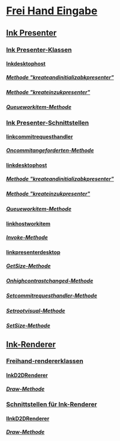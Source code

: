 # [Frei Hand Eingabe](input-ink-portal.md)
## [Ink Presenter](ink-presenter.md)
### [Ink Presenter-Klassen](ink-presenter-classes.md)
#### [Inkdesktophost](/windows/win32/api/InkPresenterDesktop/)
##### [Methode "kreateandinitializabkpresenter"](/windows/win32/api/inkpresenterdesktop/nf-inkpresenterdesktop-iinkdesktophost-createandinitializeinkpresenter)
##### [Methode "kreateinzukpresenter"](/windows/win32/api/inkpresenterdesktop/nf-inkpresenterdesktop-iinkdesktophost-createinkpresenter)
##### [Queueworkitem-Methode](/windows/win32/api/inkpresenterdesktop/nf-inkpresenterdesktop-iinkdesktophost-queueworkitem)
### [Ink Presenter-Schnittstellen](ink-presenter-interfaces.md)
#### [Iinkcommitrequesthandler](/windows/win32/api/InkPresenterDesktop/nn-inkpresenterdesktop-iinkcommitrequesthandler)
##### [Oncommitangeforderten-Methode](/windows/win32/api/InkPresenterDesktop/nf-inkpresenterdesktop-iinkcommitrequesthandler-oncommitrequested)
#### [Iinkdesktophost](/windows/win32/api/InkPresenterDesktop/nn-inkpresenterdesktop-iinkdesktophost)
##### [Methode "kreateandinitializabkpresenter"](/windows/win32/api/InkPresenterDesktop/nf-inkpresenterdesktop-iinkdesktophost-createandinitializeinkpresenter)
##### [Methode "kreateinzukpresenter"](/windows/win32/api/InkPresenterDesktop/nf-inkpresenterdesktop-iinkdesktophost-createinkpresenter)
##### [Queueworkitem-Methode](/windows/win32/api/InkPresenterDesktop/nf-inkpresenterdesktop-iinkdesktophost-queueworkitem)
#### [Iinkhostworkitem](/windows/win32/api/InkPresenterDesktop/nn-inkpresenterdesktop-iinkhostworkitem)
##### [Invoke-Methode](/windows/win32/api/InkPresenterDesktop/nf-inkpresenterdesktop-iinkhostworkitem-invoke)
#### [Iinkpresenterdesktop](/windows/win32/api/InkPresenterDesktop/nn-inkpresenterdesktop-iinkpresenterdesktop)
##### [GetSize-Methode](/windows/win32/api/InkPresenterDesktop/nf-inkpresenterdesktop-iinkpresenterdesktop-getsize)
##### [Onhighcontrastchanged-Methode](/windows/win32/api/InkPresenterDesktop/nf-inkpresenterdesktop-iinkpresenterdesktop-onhighcontrastchanged)
##### [Setcommitrequesthandler-Methode](/windows/win32/api/InkPresenterDesktop/nf-inkpresenterdesktop-iinkpresenterdesktop-setcommitrequesthandler)
##### [Setrootvisual-Methode](/windows/win32/api/InkPresenterDesktop/nf-inkpresenterdesktop-iinkpresenterdesktop-setrootvisual)
##### [SetSize-Methode](/windows/win32/api/InkPresenterDesktop/nf-inkpresenterdesktop-iinkpresenterdesktop-setsize)
## [Ink-Renderer](ink-renderer.md)
### [Freihand-rendererklassen](ink-renderer-classes.md)
#### [InkD2DRenderer](/windows/win32/api/inkrenderer/)
##### [Draw-Methode](/windows/win32/api/inkrenderer/nf-inkrenderer-iinkd2drenderer-draw)
### [Schnittstellen für Ink-Renderer](ink-renderer-interfaces.md)
#### [IInkD2DRenderer](/windows/win32/api/inkrenderer/nn-inkrenderer-iinkd2drenderer)
##### [Draw-Methode](/windows/win32/api/inkrenderer/nf-inkrenderer-iinkd2drenderer-draw)
